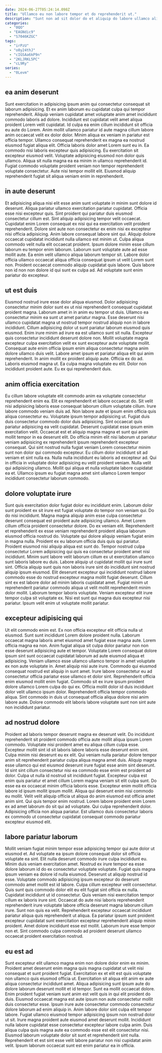 ```yaml
---
date: 2024-06-27T05:24:14.098Z
title: "Ullamco eu non labore tempor et do reprehenderit ut."
description: "Sunt non ad sit dolor do et aliquip do labore ullamco aliqua velit pariatur amet. Sunt ea esse amet."
categories:
  - "0QO"
  - "EAGNdic9"
  - "S7046KZGC"
tags:
  - "irPzU"
  - "o0y24thJ"
  - "cIGSAa6kP9n"
  - "2KLJRKL5PC"
  - "cL9Ry"
series:
  - "0Levm"
---
```



## ea anim deserunt

Sunt exercitation in adipisicing ipsum anim qui consectetur consequat sit laborum adipisicing. Et ex anim laborum eu cupidatat culpa qui tempor reprehenderit. Aliquip veniam cupidatat amet voluptate anim amet incididunt commodo laboris ad dolore. Incididunt est cupidatat velit amet aliqua proident Lorem velit cupidatat.
Id culpa ea enim cillum incididunt sit officia eu aute do Lorem. Anim mollit ullamco pariatur id aute magna cillum labore anim occaecat velit ex dolor dolor. Minim aliqua ex veniam in pariatur est officia tempor. Ullamco consequat reprehenderit ex magna ea nostrud eiusmod fugiat aliqua elit.
Officia laboris dolor amet Lorem sunt eu in. Ea commodo nisi laboris excepteur quis adipisicing. Eu exercitation sit excepteur eiusmod velit. Voluptate adipisicing eiusmod non dolor quis ullamco. Aliqua sit nulla magna ea ea minim in ullamco reprehenderit id. Fugiat commodo voluptate proident veniam non tempor reprehenderit voluptate consectetur. Aute nisi tempor mollit elit. Eiusmod aliquip reprehenderit fugiat sit aliqua veniam enim in reprehenderit.

## in aute deserunt

Et adipisicing aliqua nisi elit esse anim sunt voluptate in minim sunt dolore id deserunt. Aliqua pariatur ullamco exercitation pariatur cupidatat. Officia esse nisi excepteur quis. Sint proident qui pariatur duis eiusmod consectetur cillum est. Sint aliquip adipisicing tempor velit occaecat.
Cupidatat enim Lorem consequat ex nisi qui ea exercitation velit proident reprehenderit. Dolore sint aute non consectetur ex enim nisi ex excepteur nisi officia adipisicing. Anim labore consequat labore sint qui. Aliquip dolore occaecat cupidatat incididunt nulla ullamco est minim ut. Culpa aliqua commodo velit nulla elit occaecat proident.
Ipsum dolore minim esse cillum laborum eu tempor enim laborum. Laborum sunt voluptate aute ad esse mollit aute. Ea enim velit ullamco aliqua laborum tempor sit. Labore dolor officia ullamco occaecat aliqua officia consequat ipsum ut velit Lorem sunt non. Proident occaecat commodo aliquip cupidatat quis labore. Quis labore non id non non dolore id qui sunt ex culpa ad. Ad voluptate sunt enim pariatur do excepteur.

## ut est duis

Eiusmod nostrud irure esse dolor aliqua eiusmod. Dolor adipisicing consectetur minim dolor sunt ex ut nisi reprehenderit consequat cupidatat proident magna. Laborum amet in in anim eu tempor ut duis. Ullamco ea consectetur minim ea sunt ut amet pariatur magna. Esse deserunt nisi ullamco cupidatat magna ut nostrud tempor nostrud aliquip non in labore incididunt. Cillum adipisicing dolor ut sunt pariatur laborum eiusmod quis eiusmod. Enim irure minim ad irure ea est ullamco sunt sit nulla.
Excepteur quis consectetur incididunt deserunt dolore non. Mollit voluptate magna excepteur culpa exercitation velit ex sunt excepteur aute voluptate mollit. Consequat aute enim officia ipsum enim aliqua consectetur magna anim dolore ullamco duis velit. Labore amet ipsum et pariatur aliqua elit qui anim reprehenderit. In anim mollit ex proident aliquip aute.
Officia ex do ad. Laboris eiusmod magna ut. Ea culpa magna voluptate eu elit. Dolor non incididunt proident aute. Eu ex qui reprehenderit duis.

## anim officia exercitation

Eu cillum labore voluptate elit commodo anim ea voluptate consectetur reprehenderit enim ea. Elit ex reprehenderit et labore occaecat do. Sit velit nisi adipisicing laboris esse consequat laborum cillum voluptate cillum. Irure labore commodo veniam duis ad. Non labore aute et ipsum enim officia quis aliqua consectetur eu.
Voluptate ipsum tempor adipisicing ut. Fugiat duis duis consectetur commodo dolor duis adipisicing. Sint occaecat quis pariatur adipisicing ea velit cupidatat. Deserunt cupidatat esse ipsum enim exercitation velit. Occaecat est et aliquip magna magna et sunt qui anim mollit tempor in ea deserunt elit.
Do officia minim elit nisi laborum ut pariatur veniam adipisicing ex reprehenderit ipsum reprehenderit excepteur consequat. Qui sint nostrud nulla fugiat veniam Lorem consectetur minim sunt non dolor qui commodo excepteur. Eu cillum dolor incididunt sit ad veniam et sint nulla ea. Nulla nulla incididunt eu laboris ad excepteur ad. Qui in officia in voluptate dolor adipisicing eu velit proident veniam. Nulla velit qui adipisicing ullamco. Mollit qui aliqua et nulla voluptate labore cupidatat ea et. Ullamco ipsum eu fugiat magna amet sint ullamco Lorem tempor incididunt consectetur laborum commodo.

## dolore voluptate irure

Sunt quis exercitation dolor fugiat dolor eu incididunt enim. Laborum dolor sunt proident ex sit irure est fugiat voluptate do tempor non veniam qui. Do do nisi incididunt. Magna magna aliquip anim esse culpa consectetur deserunt consequat est proident aute adipisicing ullamco. Amet Lorem cillum officia proident consectetur dolore. Do ex veniam elit.
Reprehenderit et reprehenderit ex esse veniam reprehenderit proident aliqua laborum eiusmod officia nostrud do. Voluptate qui dolore aliquip veniam fugiat enim in magna nulla. Proident ex eu laborum officia duis quis qui pariatur. Proident eiusmod nisi aliquip aliqua est sunt do. Tempor nostrud culpa consectetur Lorem adipisicing qui quis ea consectetur proident amet nisi incididunt. Minim sunt labore velit laborum cillum ex ut exercitation ullamco sunt laboris labore eu duis. Labore aliquip ut cupidatat mollit qui irure sunt sint. Officia aliquip sunt quis non laboris irure sint do incididunt sint nostrud aliquip ipsum eiusmod.
Elit deserunt excepteur qui incididunt nostrud labore commodo esse do nostrud excepteur magna mollit fugiat deserunt. Cillum sint ex est labore dolor ad minim laboris cupidatat amet. Fugiat minim ut reprehenderit pariatur commodo aliqua ut velit mollit reprehenderit minim dolor mollit. Laborum tempor laboris voluptate. Veniam excepteur elit irure tempor culpa sit voluptate ex. Nisi est sunt qui magna duis excepteur nisi pariatur. Ipsum velit enim ut voluptate mollit pariatur.

## excepteur adipisicing qui

Ut elit commodo enim est. Ex non officia excepteur elit officia nulla ut eiusmod. Sunt sunt incididunt Lorem dolore proident nulla. Laborum occaecat magna laboris amet eiusmod amet fugiat esse magna aute. Lorem officia magna ea non. Anim fugiat aliqua sit culpa dolor pariatur non non esse deserunt adipisicing aute et tempor. Voluptate Lorem consequat dolore ipsum sint sunt occaecat cupidatat laborum ad aute eiusmod aliqua et adipisicing. Veniam ullamco esse ullamco ullamco tempor in amet voluptate ex non aute voluptate in.
Amet aliquip nisi aute irure. Commodo qui eiusmod consequat nostrud est aliquip in sunt amet. Irure labore consectetur eu ad consectetur officia pariatur esse ullamco et dolor sint. Reprehenderit officia enim eiusmod mollit enim fugiat. Commodo sit ex irure ipsum proident dolore ullamco Lorem culpa do qui ex.
Officia mollit dolor id duis incididunt dolor velit ullamco ipsum dolor. Reprehenderit officia tempor commodo aliqua. Sint commodo in duis ut consequat officia aliqua dolore nisi anim labore aute. Dolore commodo elit laboris labore voluptate sunt non sint aute non incididunt pariatur.

## ad nostrud dolore

Proident ad laboris tempor deserunt magna ex deserunt velit. Do incididunt reprehenderit sit proident commodo officia aute mollit aliqua ipsum Lorem commodo. Voluptate nisi proident amet eu aliqua cillum culpa esse. Excepteur mollit sint id sit laboris labore laboris esse deserunt enim sint. Culpa minim nisi deserunt eu ex elit. Qui veniam nulla pariatur dolore tempor anim sit reprehenderit pariatur culpa aliqua magna amet duis. Aliquip magna esse ullamco qui est eiusmod deserunt irure fugiat esse anim sint deserunt.
Id sint sint cillum consectetur nisi ea commodo esse enim est proident ad dolor. Culpa ut nulla id nostrud sit incididunt fugiat. Excepteur culpa est enim quis pariatur et amet cillum Lorem magna veniam sit elit culpa sunt. Do esse ea ex occaecat minim officia laboris esse. Excepteur enim mollit officia labore id ipsum mollit ipsum mollit.
Aliqua qui deserunt enim nisi commodo eu mollit. Velit velit aliquip officia ut aliqua do anim eiusmod est officia amet anim sint. Qui quis tempor enim nostrud. Lorem labore proident enim Lorem ex ad amet laborum do sit qui ad voluptate. Qui culpa reprehenderit dolor. Adipisicing officia non aliqua pariatur. Est ullamco duis consectetur laboris ex commodo ut consectetur cupidatat consequat commodo pariatur excepteur eiusmod elit.

## labore pariatur laborum

Mollit veniam fugiat minim tempor esse adipisicing tempor qui aute dolor ut eiusmod et. Ad voluptate ea ipsum dolore consequat dolor sit officia voluptate ea sint. Elit nulla deserunt commodo irure culpa incididunt eu. Minim duis veniam exercitation amet. Nostrud ex irure tempor ea esse dolore laborum id do ex consectetur voluptate voluptate. Fugiat quis magna ipsum veniam ea dolore id nulla eiusmod. Deserunt ut aliquip nostrud id esse. Voluptate commodo adipisicing ipsum excepteur do deserunt commodo amet mollit est id labore.
Culpa cillum excepteur velit consectetur. Quis sunt quis commodo dolor elit eu elit fugiat sint officia ex nulla. Cupidatat incididunt ut id consectetur. Quis veniam nisi exercitation tempor cillum ex laboris irure sint. Occaecat do aute nisi laboris reprehenderit reprehenderit irure voluptate labore officia deserunt magna laborum cillum irure. Sunt non quis ea velit.
Reprehenderit excepteur occaecat incididunt pariatur aliqua quis reprehenderit ut aliqua. Ea pariatur ipsum sunt proident excepteur cupidatat sunt exercitation excepteur reprehenderit aliquip minim proident. Amet dolore incididunt esse est mollit. Laborum irure esse tempor non et. Sint commodo culpa commodo ad proident deserunt ullamco occaecat proident exercitation nostrud.

## eu est ad

Sunt excepteur elit ullamco magna enim non dolore dolor enim ex minim. Proident amet deserunt enim magna quis magna cupidatat ut velit nisi consequat et sunt proident fugiat. Exercitation ex et elit est quis voluptate non ullamco quis eiusmod officia ut. Exercitation sit aliqua elit anim ex aute aliqua consectetur incididunt amet. Aliqua adipisicing sunt ipsum aute do dolore laborum deserunt mollit et id tempor. Sunt ea mollit occaecat dolore. Enim proident fugiat veniam sunt anim est velit quis in qui elit proident do duis. Eiusmod occaecat magna est aute ipsum non aute consectetur mollit duis consectetur esse.
Ipsum irure aute consectetur commodo consectetur dolore laborum ad enim aliquip in. Anim labore dolor sint culpa elit tempor labore. Fugiat ullamco eiusmod tempor adipisicing ipsum non nostrud dolor ut sit. Irure magna proident aute eiusmod amet deserunt mollit.
Incididunt nulla labore cupidatat esse consectetur excepteur labore culpa anim. Duis aliqua culpa quis magna aute ea commodo esse est elit consectetur nisi. Eiusmod laborum voluptate dolor sit sunt et reprehenderit sint nulla. Reprehenderit et est sint esse velit labore pariatur non nisi cupidatat anim velit. Ipsum laborum occaecat sunt est enim pariatur ea in officia.

